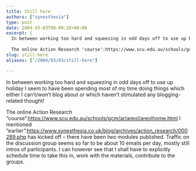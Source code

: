 ```yaml
---
title: Still here
authors: ["synesthesia"]
type: post
date: 2004-03-03T00:09:28+00:00
excerpt: |
  In between working too hard and squeezing in odd days off to use up holiday I seem to have been spending most of my time doing things which either I can't/won't blog about or which haven't stimulated any blogging-related thought!
  
  The online Action Research 'course':https://www.scu.edu.au/schools/gcm/ar/areol/areolhome.html I mentioned 'earlier':https://www.synesthesia.co.uk/blog/archives/action_research/000289.php has kicked off - there have been two modules published. Traffic on the discussion group seems so far to be about 10 emails per day, mostly still intros of participants. I can however see that I shall have to explicitly schedule time to take this in, work with the materials, contribute to the groups.
slug: still-here 
aliases: ["/2004/03/03/still-here"]

---
```

In between working too hard and squeezing in odd days off to use up holiday I seem to have been spending most of my time doing things which either I can&#8217;t/won&#8217;t blog about or which haven&#8217;t stimulated any blogging-related thought! 

The online Action Research &#8220;course&#8221;:https://www.scu.edu.au/schools/gcm/ar/areol/areolhome.html I mentioned &#8220;earlier&#8221;:https://www.synesthesia.co.uk/blog/archives/action_research/000289.php has kicked off &#8211; there have been two modules published. Traffic on the discussion group seems so far to be about 10 emails per day, mostly still intros of participants. I can however see that I shall have to explicitly schedule time to take this in, work with the materials, contribute to the groups.